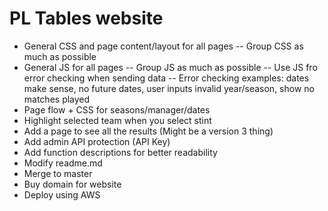# PL Tables website
- General CSS and page content/layout for all pages
  -- Group CSS as much as possible
- General JS for all pages
  -- Group JS as much as possible
  -- Use JS fro error checking when sending data
  -- Error checking examples: dates make sense, no future dates, user inputs invalid year/season, show no matches played
- Page flow + CSS for seasons/manager/dates
- Highlight selected team when you select stint
- Add a page to see all the results (Might be a version 3 thing)
- Add admin API protection (API Key)
- Add function descriptions for better readability
- Modify readme.md
- Merge to master
- Buy domain for website
- Deploy using AWS
